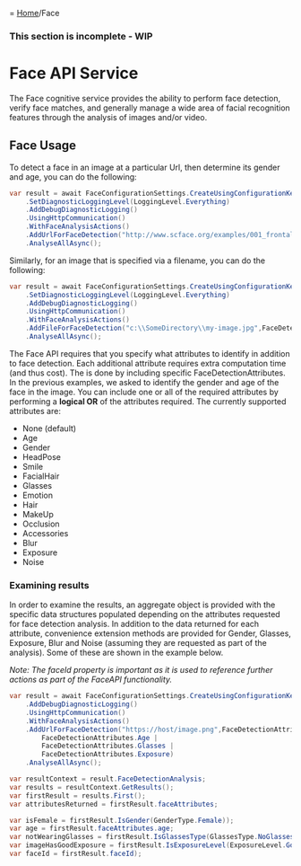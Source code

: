 = [Home](/README.md)/Face

### This section is incomplete - WIP

# Face API Service
The Face cognitive service provides the ability to perform face detection, verify face matches, and generally manage a wide area of facial recognition features through the analysis of images and/or video.

## Face Usage
To detect a face in an image at a particular Url, then determine its gender and age, you can do the following:
```c#
var result = await FaceConfigurationSettings.CreateUsingConfigurationKeys("YOUR-API-KEY", LocationKeyIdentifier.WestUs)
    .SetDiagnosticLoggingLevel(LoggingLevel.Everything)
    .AddDebugDiagnosticLogging()
    .UsingHttpCommunication()
    .WithFaceAnalysisActions()
    .AddUrlForFaceDetection("http://www.scface.org/examples/001_frontal.jpg",FaceDetectionAttributes.Gender | FaceDetectionAttributes.Age)
    .AnalyseAllAsync();
```

Similarly, for an image that is specified via a filename, you can do the following:
```c#
var result = await FaceConfigurationSettings.CreateUsingConfigurationKeys("YOUR-API-KEY", LocationKeyIdentifier.WestUs)
    .SetDiagnosticLoggingLevel(LoggingLevel.Everything)
    .AddDebugDiagnosticLogging()
    .UsingHttpCommunication()
    .WithFaceAnalysisActions()
    .AddFileForFaceDetection("c:\\SomeDirectory\\my-image.jpg",FaceDetectionAttributes.Gender | FaceDetectionAttributes.Age)
    .AnalyseAllAsync();
```

The Face API requires that you specify what attributes to identify in addition to face detection. Each additional attribute requires extra computation time (and thus cost). The is done by including specific FaceDetectionAttributes. In the previous examples, we asked to identify the gender and age of the face in the image. You can include one or all of the required attributes by performing a **logical OR** of the attributes required. The currently supported attributes are:
* None (default)
* Age
* Gender
* HeadPose
* Smile
* FacialHair
* Glasses
* Emotion
* Hair
* MakeUp
* Occlusion
* Accessories
* Blur
* Exposure
* Noise

### Examining results
In order to examine the results, an aggregate object is provided with the specific data structures populated depending on the attributes requested for face detection analysis. In addition to the data returned for each attribute, convenience extension methods are provided for Gender, Glasses, Exposure, Blur and Noise (assuming they are requested as part of the analysis). Some of these are shown in the example below.

*Note: The faceId property is important as it is used to reference further actions as part of the FaceAPI functionality.*

```c#
var result = await FaceConfigurationSettings.CreateUsingConfigurationKeys("123", LocationKeyIdentifier.AustraliaEast)
    .AddDebugDiagnosticLogging()
    .UsingHttpCommunication()
    .WithFaceAnalysisActions()
    .AddUrlForFaceDetection("https://host/image.png",FaceDetectionAttributes.Gender | 
        FaceDetectionAttributes.Age | 
        FaceDetectionAttributes.Glasses |
        FaceDetectionAttributes.Exposure)
    .AnalyseAllAsync();

var resultContext = result.FaceDetectionAnalysis;
var results = resultContext.GetResults();
var firstResult = results.First();
var attributesReturned = firstResult.faceAttributes;

var isFemale = firstResult.IsGender(GenderType.Female));
var age = firstResult.faceAttributes.age;
var notWearingGlasses = firstResult.IsGlassesType(GlassesType.NoGlasses);
var imageHasGoodExposure = firstResult.IsExposureLevel(ExposureLevel.GoodExposure);
var faceId = firstResult.faceId);
```